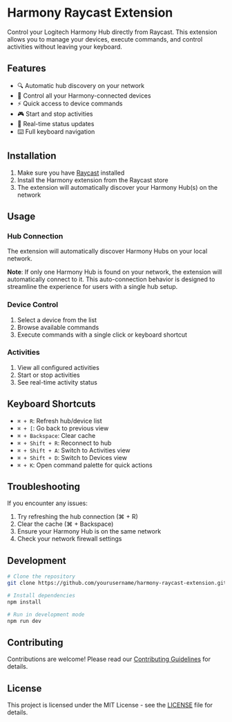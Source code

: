 # Harmony Raycast Extension

Control your Logitech Harmony Hub directly from Raycast. This extension allows you to manage your devices, execute commands, and control activities without leaving your keyboard.

## Features

- 🔍 Automatic hub discovery on your network
- 📱 Control all your Harmony-connected devices
- ⚡️ Quick access to device commands
- 🎮 Start and stop activities
- 🔄 Real-time status updates
- ⌨️ Full keyboard navigation

## Installation

1. Make sure you have [Raycast](https://raycast.com/) installed
2. Install the Harmony extension from the Raycast store
3. The extension will automatically discover your Harmony Hub(s) on the network

## Usage

### Hub Connection

The extension will automatically discover Harmony Hubs on your local network. 

**Note**: If only one Harmony Hub is found on your network, the extension will automatically connect to it. This auto-connection behavior is designed to streamline the experience for users with a single hub setup.

### Device Control

1. Select a device from the list
2. Browse available commands
3. Execute commands with a single click or keyboard shortcut

### Activities

1. View all configured activities
2. Start or stop activities
3. See real-time activity status

## Keyboard Shortcuts

- `⌘ + R`: Refresh hub/device list
- `⌘ + [`: Go back to previous view
- `⌘ + Backspace`: Clear cache
- `⌘ + Shift + R`: Reconnect to hub
- `⌘ + Shift + A`: Switch to Activities view
- `⌘ + Shift + D`: Switch to Devices view
- `⌘ + K`: Open command palette for quick actions

## Troubleshooting

If you encounter any issues:

1. Try refreshing the hub connection (⌘ + R)
2. Clear the cache (⌘ + Backspace)
3. Ensure your Harmony Hub is on the same network
4. Check your network firewall settings

## Development

```bash
# Clone the repository
git clone https://github.com/yourusername/harmony-raycast-extension.git

# Install dependencies
npm install

# Run in development mode
npm run dev
```

## Contributing

Contributions are welcome! Please read our [Contributing Guidelines](CONTRIBUTING.md) for details.

## License

This project is licensed under the MIT License - see the [LICENSE](LICENSE) file for details.